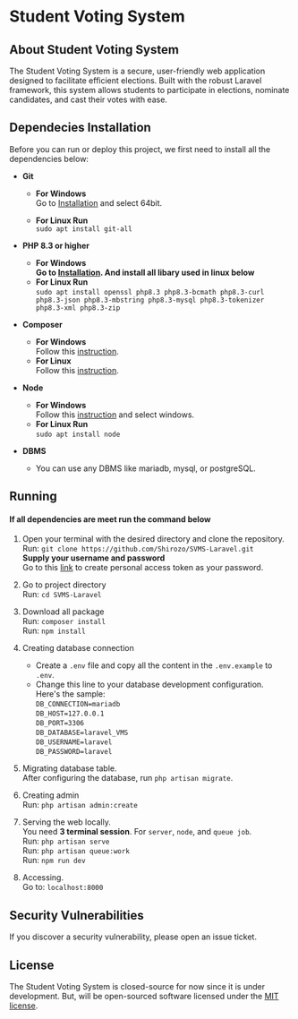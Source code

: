 # Student Voting System

## About Student Voting System

The Student Voting System is a secure, user-friendly web application designed to facilitate efficient elections. Built with the robust Laravel framework, this system allows students to participate in elections, nominate candidates, and cast their votes with ease.


## Dependecies Installation

Before you can run or deploy this project, we first need to install all the dependencies below:

- **Git**
    - **For Windows**<br>
    Go to [Installation](https://git-scm.com/download/win) and select 64bit.

    - **For Linux Run**<br>
    `sudo apt install git-all`

- **PHP 8.3 or higher**
    - **For Windows**<br>
    **Go to [Installation](https://www.php.net/downloads.php). And install all libary used in linux below**
    - **For Linux Run**<br>
    `sudo apt install openssl php8.3 php8.3-bcmath php8.3-curl php8.3-json php8.3-mbstring php8.3-mysql php8.3-tokenizer php8.3-xml php8.3-zip`
- **Composer**
    - **For Windows**<br>
    Follow this [instruction](https://getcomposer.org/doc/00-intro.md#installation-windows).
    - **For Linux**<br>
    Follow this [instruction](https://getcomposer.org/doc/00-intro.md#installation-linux-unix-macos).
- **Node**
    - **For Windows**<br>
    Follow this [instruction](https://nodejs.org/en/download/package-manager) and select windows.
    - **For Linux Run**<br>
    `sudo apt install node`

- **DBMS**
    - You can use any DBMS like mariadb, mysql, or postgreSQL.


## Running

#### If all dependencies are meet run the command below

1. Open your terminal with the desired directory and clone the repository. <br>
Run: `git clone https://github.com/Shirozo/SVMS-Laravel.git` <br>
**Supply your username and password** <br>
Go to this [link](https://docs.github.com/en/authentication/keeping-your-account-and-data-secure/managing-your-personal-access-tokens#creating-a-personal-access-token-classic) to create personal access token as your password.

2. Go to project directory <br>
Run: `cd SVMS-Laravel`

3. Download all package <br>
Run: `composer install` <br>
Run: `npm install`

4. Creating database connection <br>
    - Create a `.env` file and copy all the content in the `.env.example` to `.env`. <br>
    - Change this line to your database development configuration. <br>
    Here's the sample: <br>
    `DB_CONNECTION=mariadb` <br>
    `DB_HOST=127.0.0.1` <br>
    `DB_PORT=3306` <br>
    `DB_DATABASE=laravel_VMS` <br>
    `DB_USERNAME=laravel` <br>
    `DB_PASSWORD=laravel` <br>

5. Migrating database table. <br>
After configuring the database, run `php artisan migrate`.

6. Creating admin <br>
Run: `php artisan admin:create`

7. Serving the web locally. <br>
You need **3 terminal session**. For `server`, `node`, and `queue job`. <br>
Run: `php artisan serve` <br>
Run: `php artisan queue:work` <br>
Run: `npm run dev` <br>

8. Accessing. <br>
Go to: `localhost:8000`

## Security Vulnerabilities

If you discover a security vulnerability, please open an issue ticket.

## License

The Student Voting System is closed-source for now since it is under development. But, will be open-sourced software licensed under the [MIT license](https://opensource.org/licenses/MIT).
